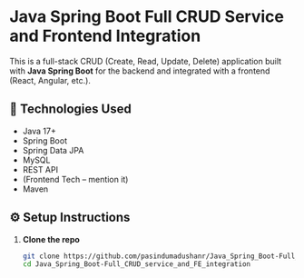 # Java Spring Boot Full CRUD Service and Frontend Integration

This is a full-stack CRUD (Create, Read, Update, Delete) application built with **Java Spring Boot** for the backend and integrated with a frontend (React, Angular, etc.).

## 🔧 Technologies Used

- Java 17+
- Spring Boot
- Spring Data JPA
- MySQL
- REST API
- (Frontend Tech – mention it)
- Maven

## ⚙️ Setup Instructions

1. **Clone the repo**
   ```bash
   git clone https://github.com/pasindumadushanr/Java_Spring_Boot-Full_CRUD_service_and_FE_integration.git
   cd Java_Spring_Boot-Full_CRUD_service_and_FE_integration
